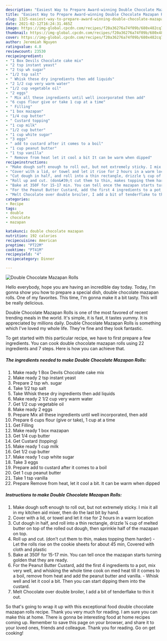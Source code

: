 ```yaml
---
description: "Easiest Way to Prepare Award-winning Double Chocolate Mazapan Rolls"
title: "Easiest Way to Prepare Award-winning Double Chocolate Mazapan Rolls"
slug: 1325-easiest-way-to-prepare-award-winning-double-chocolate-mazapan-rolls
date: 2021-02-12T16:24:31.465Z
image: https://img-global.cpcdn.com/recipes/f20a36276a74f09b/680x482cq70/double-chocolate-mazapan-rolls-recipe-main-photo.jpg
thumbnail: https://img-global.cpcdn.com/recipes/f20a36276a74f09b/680x482cq70/double-chocolate-mazapan-rolls-recipe-main-photo.jpg
cover: https://img-global.cpcdn.com/recipes/f20a36276a74f09b/680x482cq70/double-chocolate-mazapan-rolls-recipe-main-photo.jpg
author: Jeremiah Nguyen
ratingvalue: 4.8
reviewcount: 23530
recipeingredient:
- "1 Box Devils Chocolate cake mix"
- "2 tsp instant yeast"
- "2 tsp wh sugar"
- "1/2 tsp salt"
- " Whisk these dry ingredients then add liquids"
- "2 1/2 cup very warm water"
- "1/2 cup vegetable oil"
- "2 eggs"
- " Mix all these ingredients until well incorporated then add"
- "6 cups flour give or take 1 cup at a time"
- " Filling"
- "1 box mazapan"
- "1/4 cup butter"
- " Custard topping"
- "1 cup milk"
- "1/2 cup butter"
- "1 cup white sugar"
- "3 eggs"
- " add to custard after it comes to a boil"
- "1 cup peanut butter"
- "1 tsp vanilla"
- " Remove from heat let it cool a bit It can be warm when dipped"
recipeinstructions:
- "Make dough soft enough to roll out, but not extremely sticky. I mix it all in my kitchen aid mixer, then do the last bit by hand."
- "Cover with a lid, or towel and let it rise for 2 hours in a warm location"
- "Cut dough in half, and roll into a thin rectangle, drizzle ¼ cup of melted butter on top of the rolled out dough, then sprinkle half of the mazapan on top."
- "Roll up and cut. (don&#39;t cut them to thin, makes topping them harder)  Let the rolls rise on the cookie sheets for about 45 min, Covered with cloth and plastic"
- "Bake at 350F for 15-17 min. You can tell once the mazapan starts turning golden that they are ready."
- "For the Peanut Butter Custard, add the first 4 ingredients to a pot, mix very well, and whisking the whole time cook on med heat till it comes to a boil, remove from heat and add the peanut butter and vanilla.  Whisk well and let it cool a bit. Then you can start dipping them into the custard."
- "Melt Chocolate over double broiler, I add a bit of tenderflake to thin it out."
categories:
- Recipe
tags:
- double
- chocolate
- mazapan

katakunci: double chocolate mazapan 
nutrition: 192 calories
recipecuisine: American
preptime: "PT22M"
cooktime: "PT41M"
recipeyield: "4"
recipecategory: Dinner

---
```



![Double Chocolate Mazapan Rolls](https://img-global.cpcdn.com/recipes/f20a36276a74f09b/680x482cq70/double-chocolate-mazapan-rolls-recipe-main-photo.jpg)

Hello everybody, hope you are having an incredible day today. Today, I'm gonna show you how to prepare a special dish, double chocolate mazapan rolls. One of my favorites. This time, I'm gonna make it a bit tasty. This will be really delicious.



Double Chocolate Mazapan Rolls is one of the most favored of recent trending meals in the world. It's simple, it is fast, it tastes yummy. It is appreciated by millions daily. Double Chocolate Mazapan Rolls is something which I've loved my whole life. They're fine and they look fantastic.


To get started with this particular recipe, we have to first prepare a few ingredients. You can cook double chocolate mazapan rolls using 22 ingredients and 7 steps. Here is how you can achieve that.

<!--inarticleads1-->

##### The ingredients needed to make Double Chocolate Mazapan Rolls:

1. Make ready 1 Box Devils Chocolate cake mix
1. Make ready 2 tsp instant yeast
1. Prepare 2 tsp wh. sugar
1. Take 1/2 tsp salt
1. Take  Whisk these dry ingredients then add liquids
1. Make ready 2 1/2 cup very warm water
1. Get 1/2 cup vegetable oil
1. Make ready 2 eggs
1. Prepare  Mix all these ingredients until well incorporated, then add
1. Prepare 6 cups flour (give or take), 1 cup at a time
1. Get  Filling
1. Make ready 1 box mazapan
1. Get 1/4 cup butter
1. Get  Custard (topping)
1. Make ready 1 cup milk
1. Get 1/2 cup butter
1. Make ready 1 cup white sugar
1. Take 3 eggs
1. Prepare  add to custard after it comes to a boil
1. Get 1 cup peanut butter
1. Take 1 tsp vanilla
1. Prepare  Remove from heat, let it cool a bit. It can be warm when dipped




<!--inarticleads2-->

##### Instructions to make Double Chocolate Mazapan Rolls:

1. Make dough soft enough to roll out, but not extremely sticky. I mix it all in my kitchen aid mixer, then do the last bit by hand.
1. Cover with a lid, or towel and let it rise for 2 hours in a warm location
1. Cut dough in half, and roll into a thin rectangle, drizzle ¼ cup of melted butter on top of the rolled out dough, then sprinkle half of the mazapan on top.
1. Roll up and cut. (don&#39;t cut them to thin, makes topping them harder)  - Let the rolls rise on the cookie sheets for about 45 min, Covered with cloth and plastic
1. Bake at 350F for 15-17 min. You can tell once the mazapan starts turning golden that they are ready.
1. For the Peanut Butter Custard, add the first 4 ingredients to a pot, mix very well, and whisking the whole time cook on med heat till it comes to a boil, remove from heat and add the peanut butter and vanilla.  - Whisk well and let it cool a bit. Then you can start dipping them into the custard.
1. Melt Chocolate over double broiler, I add a bit of tenderflake to thin it out.




So that's going to wrap it up with this exceptional food double chocolate mazapan rolls recipe. Thank you very much for reading. I am sure you can make this at home. There is gonna be interesting food at home recipes coming up. Remember to save this page on your browser, and share it to your loved ones, friends and colleague. Thank you for reading. Go on get cooking!
